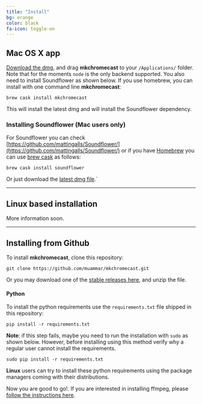 ```yaml
---
title: "Install"
bg: orange
color: black
fa-icon: toggle-on
---
```


## Mac OS X app

[Download the dmg](#download), and drag **mkchromecast** to your
`/Applications/` folder.  Note that for the moments `node` is the only backend
supported. You also need to install Soundflower as shown below. If you use
homebrew, you can install with one command line **mkchromecast**:

```
brew cask install mkchromecast
```

This will install the latest dmg and will install the Soundflower dependency.

### Installing Soundflower (Mac users only)

For Soundflower you can check
[https://github.com/mattingalls/Soundflower/](https://github.com/mattingalls/Soundflower/)
or if you have [Homebrew](http://brew.sh/) you can use [brew
cask](https://caskroom.github.io/) as follows:

``
brew cask install soundflower
``

Or just download the [latest dmg
file](https://github.com/mattingalls/Soundflower/releases).`

-------------------------

## Linux based installation

More information soon.

-------------------------

## Installing from Github

To install **mkchromecast**, clone this repository:

```
git clone https://github.com/muammar/mkchromecast.git
```

Or you may download one of the [stable releases
here](https://github.com/muammar/mkchromecast/releases), and unzip the file.

#### Python

To install the python requirements use the `requirements.txt` file shipped in
this repository:

```
pip install -r requirements.txt
```

**Note**: if this step fails, maybe you need to run the installation with
`sudo` as shown below. However, before installing using this method verify why
a regular user cannot install the requirements.

```
sudo pip install -r requirements.txt
```

**Linux** users can try to install these python requirements using the package
managers coming with their distributions.

Now you are good to go!. If you are interested in installing ffmpeg, please
[follow the instructions here](https://github.com/muammar/mkchromecast/#ffmpeg).
